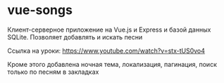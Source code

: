 # vue-songs

Клиент-серверное приложение на Vue.js и Express и базой данных SQLite.
Позволяет добавлять и искать песни

Ссылка на уроки:
https://www.youtube.com/watch?v=stx-tUS0vo4

Кроме этого добавлена ночная тема, локализация, пагинация, поиск только по песням в закладках
